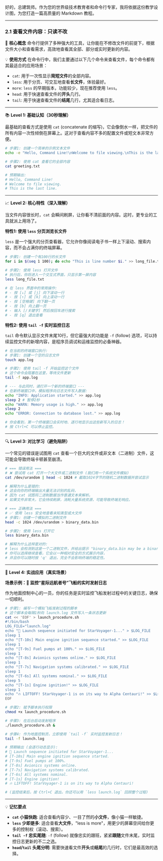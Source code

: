 好的，总建筑师。作为您的世界级技术教育者和命令行专家，我将依据这份教学设计图，为您打造一篇高质量的 Markdown 教程。

---

### 2.1 查看文件内容：只读不改

🎯 **核心概念**
命令行提供了多种强大的工具，让你能在不修改文件的前提下，根据文件大小和查看需求，高效地查看其全部、部分或实时更新的内容。

💡 **使用方式**
在命令行中，我们主要通过以下几个命令来查看文件，每个命令都有其最适合的应用场景：

*   `cat`: 用于一次性显示**简短文件**的全部内容。
*   `less`: 用于分页、可交互地查看**长文件**，体验最好。
*   `more`: `less` 的早期版本，功能较少，现在推荐使用 `less`。
*   `head`: 用于快速查看文件的**开头**几行。
*   `tail`: 用于快速查看文件的**结尾**几行，尤其适合看日志。

---

📚 **Level 1: 基础认知（30秒理解）**

最基础的查看方式是使用 `cat` (concatenate 的缩写)，它会像倒水一样，把文件的所有内容一次性倾倒在屏幕上。这对于查看内容不多的配置文件或短文本非常方便。

```bash
# 步骤1: 创建一个简单的示例文本文件
echo -e "Hello, Command Line!\nWelcome to file viewing.\nThis is the last line." > greeting.txt

# 步骤2: 使用 cat 查看它的全部内容
cat greeting.txt

# 预期输出:
# Hello, Command Line!
# Welcome to file viewing.
# This is the last line.
```

---

📈 **Level 2: 核心特性（深入理解）**

当文件内容很长时，`cat` 会瞬间刷屏，让你看不清前面的内容。这时，更专业的工具就派上用场了。

**特性1: 使用 `less` 分页浏览长文件**

`less` 是一个强大的分页查看器，它允许你像阅读电子书一样上下滚动、搜索内容，而不会占满你的终端屏幕。

```bash
# 步骤1: 创建一个有100行的长文件
for i in $(seq 1 100); do echo "This is line number $i." >> long_file.txt; done

# 步骤2: 使用 less 打开文件
# 执行后，你将进入一个交互式界面，只显示第一屏内容
less long_file.txt

# 在 less 界面中的常用操作:
# - 按 [↓] 或 [j] 向下滚动一行
# - 按 [↑] 或 [k] 向上滚动一行
# - 按 [空格键] 向下翻一页
# - 按 [b] 向上翻一页
# - 输入 [/关键字] 然后按回车进行搜索
# - 按 [q] 退出查看
```

**特性2: 使用 `tail -f` 实时监控日志**

`tail` 命令默认显示文件末尾10行，但它最强大的功能是 `-f` (follow) 选项，可以持续监控文件的新增内容，是程序员调试和运维监控的必备神器。

```bash
# 在当前的终端窗口执行:
# 步骤1: 创建一个空的日志文件
touch app.log

# 步骤2: 使用 tail -f 开始监控这个文件
# 这个命令会阻塞在这里，等待文件更新
tail -f app.log

# --- 与此同时，请打开一个新的终端窗口 ---
# 在新终端窗口中，模拟程序向日志文件写入数据:
echo "INFO: Application started." >> app.log
sleep 2 # 暂停2秒
echo "WARN: Memory usage is high." >> app.log
sleep 2
echo "ERROR: Connection to database lost." >> app.log

# 你会看到，第一个终端窗口会实时地、逐行地显示出这些新写入的日志！
# 按 Ctrl+C 可以停止监控。
```

---

🔍 **Level 3: 对比学习（避免陷阱）**

一个常见的错误是试图用 `cat` 查看一个巨大的文件或非文本（二进制）文件，这可能会导致终端卡顿甚至崩溃。

```bash
# === 错误用法 ===
# ❌ 尝试用 cat 打开一个大文件或二进制文件 (我们用一个系统文件模拟)
cat /dev/urandom | head -c 1024 # 截取1024字节的随机二进制数据并尝试显示

# 解释为什么是错的:
# 这会向你的终端输出大量无法识别的乱码，
# 因为 cat 试图将二进制数据当作普通文本来解析。
# 如果文件非常大，它会持续刷屏，消耗大量系统资源，可能导致终端无响应。

# === 正确用法 ===
# ✅ 使用 less 安全地查看未知类型或大文件
# 步骤1: 创建一个模拟的二进制文件
head -c 1024 /dev/urandom > binary_data.bin

# 步骤2: 使用 less 打开它
less binary_data.bin

# 解释为什么这样是对的:
# less 会检测到这是一个二进制文件，并给出提示 "binary_data.bin may be a binary file. See it anyway?"
# 你可以选择继续查看，它会以一种相对安全的方式展示内容，
# 并且你可以随时按 'q' 退出，完全不会影响终端的稳定性。
```

---

🚀 **Level 4: 实战应用（真实场景）**

**场景示例：🚀 监控“星际远航者号”飞船的实时发射日志**

作为地面控制中心的一员，你的任务是实时监控飞船发射过程中的关键日志，确保一切顺利。

```bash
# 步骤1: 编写一个模拟飞船发射过程的脚本
# 这个脚本会每隔1秒向 launch.log 文件写入一条状态更新
cat << 'EOF' > launch_procedure.sh
#!/bin/bash
LOG_FILE="launch.log"
echo "🚀 Launch sequence initiated for StarVoyager-1..." > $LOG_FILE
sleep 1
echo "[T-10s] Main engine ignition sequence started." >> $LOG_FILE
sleep 1
echo "[T-9s] Fuel pumps at 100%." >> $LOG_FILE
sleep 1
echo "[T-8s] Avionics systems online." >> $LOG_FILE
sleep 1
echo "[T-7s] Navigation systems calibrated." >> $LOG_FILE
sleep 1
echo "[T-6s] All systems nominal." >> $LOG_FILE
sleep 5
echo "[T-1s] Engine ignition!" >> $LOG_FILE
sleep 1
echo "🔥 LIFTOFF! StarVoyager-1 is on its way to Alpha Centauri!" >> $LOG_FILE
EOF

# 步骤2: 赋予脚本执行权限
chmod +x launch_procedure.sh

# 步骤3: 在后台启动发射程序
./launch_procedure.sh &

# 步骤4: 作为地面控制员，立即使用 `tail -f` 实时监控发射日志！
tail -f launch.log

# 预期输出 (会逐行动态显示):
# 🚀 Launch sequence initiated for StarVoyager-1...
# [T-10s] Main engine ignition sequence started.
# [T-9s] Fuel pumps at 100%.
# [T-8s] Avionics systems online.
# [T-7s] Navigation systems calibrated.
# [T-6s] All systems nominal.
# [T-1s] Engine ignition!
# 🔥 LIFTOFF! StarVoyager-1 is on its way to Alpha Centauri!

# (监控结束后，按 Ctrl+C 退出。你还可以用 `less launch.log` 回顾整个过程)
```

---

💡 **记忆要点**

- **`cat` 小猫快跑**: 适合查看内容少、一目了然的**小文件**，像小猫一样敏捷。
- **`less` 少即是多**: 适合查看**大文件**，"less is more"，用更少的屏幕空间给你更多的控制权（滚动、搜索）。
- **`tail -f` 忠实尾随**: `-f` (follow) 就像忠实的跟班，紧紧**跟随**文件末尾，实时监控日志更新的不二之选。
- **`head`/`tail` 头尾分明**: 需要快速看文件**开头**或**结尾**的几行时，它们是最高效的选择。